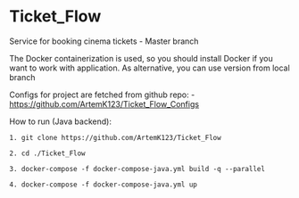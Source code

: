 # Ticket_Flow
Service for booking cinema tickets - Master branch

The Docker containerization is used, so you should install Docker if you want to work with application.
As alternative, you can use version from local branch 

Configs for project are fetched from github repo: - https://github.com/ArtemK123/Ticket_Flow_Configs

How to run (Java backend):
	
	1. git clone https://github.com/ArtemK123/Ticket_Flow

	2. cd ./Ticket_Flow
	
	3. docker-compose -f docker-compose-java.yml build -q --parallel
	
	4. docker-compose -f docker-compose-java.yml up
